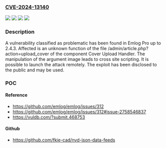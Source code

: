 ### [CVE-2024-13140](https://cve.mitre.org/cgi-bin/cvename.cgi?name=CVE-2024-13140)
![](https://img.shields.io/static/v1?label=Product&message=Emlog%20Pro&color=blue)
![](https://img.shields.io/static/v1?label=Version&message=%3D%202.4.0%20&color=brighgreen)
![](https://img.shields.io/static/v1?label=Vulnerability&message=Code%20Injection&color=brighgreen)
![](https://img.shields.io/static/v1?label=Vulnerability&message=Cross%20Site%20Scripting&color=brighgreen)

### Description

A vulnerability classified as problematic has been found in Emlog Pro up to 2.4.3. Affected is an unknown function of the file /admin/article.php?action=upload_cover of the component Cover Upload Handler. The manipulation of the argument image leads to cross site scripting. It is possible to launch the attack remotely. The exploit has been disclosed to the public and may be used.

### POC

#### Reference
- https://github.com/emlog/emlog/issues/312
- https://github.com/emlog/emlog/issues/312#issue-2758546837
- https://vuldb.com/?submit.468753

#### Github
- https://github.com/fkie-cad/nvd-json-data-feeds

